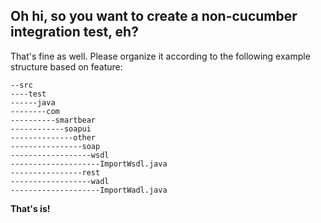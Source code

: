 Oh hi, so you want to create a non-cucumber integration test, eh?
-----------------------------------------------------------------

That's fine as well. Please organize it according to the following example structure based on feature:

    --src
    ----test
    ------java
    --------com
    ----------smartbear
    ------------soapui
    --------------other
    ----------------soap
    ------------------wsdl
    --------------------ImportWsdl.java
    ----------------rest
    ------------------wadl
    --------------------ImportWadl.java

**That's is!**